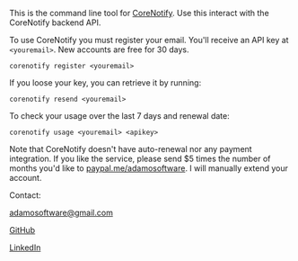 This is the command line tool for [CoreNotify](https://github.com/adamfoneil/CoreNotify). Use this interact with the CoreNotify backend API.

To use CoreNotify you must register your email. You'll receive an API key at `<youremail>`. New accounts are free for 30 days.

```
corenotify register <youremail>
```

If you loose your key, you can retrieve it by running:

```
corenotify resend <youremail>
```

To check your usage over the last 7 days and renewal date:

```
corenotify usage <youremail> <apikey>
```

Note that CoreNotify doesn't have auto-renewal nor any payment integration. If you like the service, please send $5 times the number of months you'd like to [paypal.me/adamosoftware](https://www.paypal.com/paypalme/adamosoftware). I will manually extend your account.

Contact:

[adamosoftware@gmail.com](mailto:adamosoftware@gmail.com)

[GitHub](https://github.com/adamfoneil)

[LinkedIn](https://www.linkedin.com/in/adam-o-neil-839683190/)

